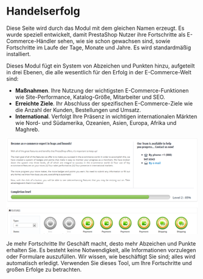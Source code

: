 # Handelserfolg

Diese Seite wird durch das Modul mit dem gleichen Namen erzeugt. Es wurde speziell entwickelt, damit PrestaShop Nutzer ihre Fortschritte als E-Commerce-Händler sehen,  wie sie schon gewachsen  sind, sowie Fortschritte im Laufe der Tage, Monate und Jahre. Es wird standardmäßig installiert.

Dieses Modul fügt ein System von Abzeichen und Punkten hinzu, aufgeteilt in drei Ebenen, die alle wesentlich für den Erfolg in der E-Commerce-Welt sind:

* **Maßnahmen**. Ihre Nutzung der wichtigsten E-Commerce-Funktionen wie Site-Performance, Katalog-Größe, Mitarbeiter und SEO.
* **Erreichte Ziele**. Ihr Abschluss der spezifischen E-Commerce-Ziele wie die Anzahl der Kunden, Bestellungen und Umsatz.
* **International**. Verfolgt Ihre Präsenz in wichtigen internationalen Märkten wie Nord- und Südamerika, Ozeanien, Asien, Europa, Afrika und Maghreb.

![](../../../.gitbook/assets/23789930.png)

Je mehr Fortschritte Ihr Geschäft macht, desto mehr Abzeichen und Punkte erhalten Sie. Es besteht keine Notwendigkeit, alle Informationen vorzulegen oder Formulare auszufüllen. Wir wissen, wie beschäftigt Sie sind; alles wird automatisch erledigt. Verwenden Sie dieses Tool, um Ihre Fortschritte und großen Erfolge zu betrachten.

